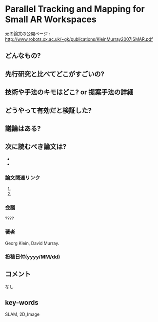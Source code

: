 # Parallel Tracking and Mapping for Small AR Workspaces

元の論文の公開ページ : http://www.robots.ox.ac.uk/~gk/publications/KleinMurray2007ISMAR.pdf

## どんなもの?

## 先行研究と比べてどこがすごいの?

## 技術や手法のキモはどこ? or 提案手法の詳細

## どうやって有効だと検証した?

## 議論はある?

## 次に読むべき論文は?
-
-

### 論文関連リンク
1.
2.

### 会議
????

### 著者
Georg Klein, David Murray.

### 投稿日付(yyyy/MM/dd)

## コメント
なし

## key-words
SLAM, 2D_Image